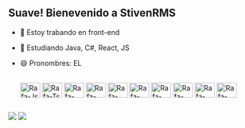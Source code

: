 ##  Suave! Bienevenido a StivenRMS
- 🔭 Estoy trabando en front-end
- 🌱 Estudiando Java, C#, React, JS
- 😄 Pronombres: EL



  <div style="display: inline_block"><br>
  <img align="center" alt="Rafa-Js" height="30" width="40" src="https://cdn.jsdelivr.net/gh/devicons/devicon/icons/javascript/javascript-original.svg">
  <img align="center" alt="Rafa-Ts" height="30" width="40" src="https://cdn.jsdelivr.net/gh/devicons/devicon/icons/linux/linux-original.svg">
  <img align="center" alt="Rafa-React" height="30" width="40" src="https://cdn.jsdelivr.net/gh/devicons/devicon/icons/npm/npm-original-wordmark.svg">
  <img align="center" alt="Rafa-HTML" height="30" width="40" src="https://cdn.jsdelivr.net/gh/devicons/devicon/icons/react/react-original.svg">
  <img align="center" alt="Rafa-CSS" height="30" width="40" src="https://cdn.jsdelivr.net/gh/devicons/devicon/icons/xcode/xcode-original.svg">
  <img align="center" alt="Rafa-Python" height="30" width="40" src="https://cdn.jsdelivr.net/gh/devicons/devicon/icons/wordpress/wordpress-original.svg">
     <img align="center" alt="Rafa-Python" height="30" width="40" src= "https://cdn.jsdelivr.net/gh/devicons/devicon/icons/java/java-original-wordmark.svg">
     <img align="center" alt="Rafa-Python" height="30" width="40" src= "https://cdn.jsdelivr.net/gh/devicons/devicon/icons/html5/html5-original-wordmark.svg">
     <img align="center" alt="Rafa-Python1" height="30" width="40" src= "https://cdn.jsdelivr.net/gh/devicons/devicon/icons/androidstudio/androidstudio-original.svg">
   
  <img align="center" alt="Rafa-Csharp" height="30" width="40" src="https://cdn.jsdelivr.net/gh/devicons/devicon/icons/csharp/csharp-original.svg">
  
  
    
</div>
  
##
  
<div>
  <a href="https://instagram.com/stiven_rms" target="_blank"><img src="https://img.shields.io/badge/-Instagram-%23E4405F?style=for-the- badge&logo=instagram&logoColor=blanco" target="_blank"></a>
  <a href = "mailto:ramosstiven80@gmail.com"><img src="https://img.shields.io/badge/Gmail-D14836?style=for-the-badge&logo=gmail&logoColor=white" target=" _blanco"></a>
  
</div>  
